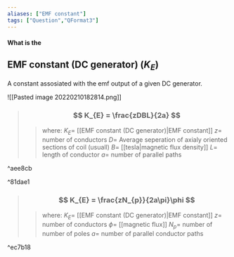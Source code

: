 ```yaml
---
aliases: ["EMF constant"]
tags: ["Question","QFormat3"]
---
```


#### What is the
## EMF constant (DC generator) ($K_{E}$)
A constant assosiated with the emf output of a given DC generator.

![[Pasted image 20220210182814.png]]

> ### $$ K_{E} = \frac{zDBL}{2a} $$ 
>> where:
>> $K_{E}=$ [[EMF constant (DC generator)|EMF constant]]
>> $z=$ number of conductors
>> $D=$ Average seperation of axialy oriented sections of coil (usuall)
>> $B=$ [[tesla|magnetic flux density]]
>> $L=$ length of conductor
>> $a=$ number of parallel paths

^aee8cb

^81dae1
> ### $$ K_{E} = \frac{zN_{p}}{2a\pi}\phi $$ 
>> where:
>> $K_{E}=$ [[EMF constant (DC generator)|EMF constant]]
>> $z=$ number of conductors 
>> $\phi=$ [[magnetic flux]]
>> $N_{p}=$ number of number of poles
>> $a=$ number of parallel conductor paths

^ec7b18

